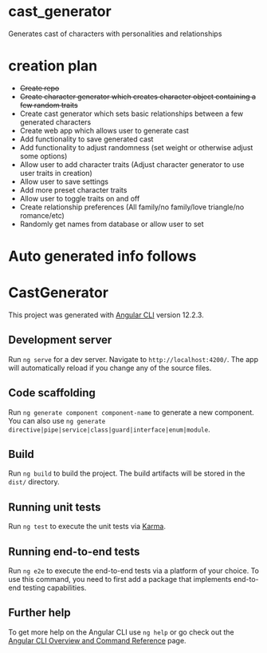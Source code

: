 # cast_generator
Generates cast of characters with personalities and relationships

# creation plan
- ~~Create repo~~
- ~~Create character generator which creates character object containing a few random traits~~
- Create cast generator which sets basic relationships between a few generated characters
- Create web app which allows user to generate cast
- Add functionality to save generated cast
- Add functionality to adjust randomness (set weight or otherwise adjust some options)
- Allow user to add character traits (Adjust character generator to use user traits in creation)
- Allow user to save settings
- Add more preset character traits
- Allow user to toggle traits on and off
- Create relationship preferences (All family/no family/love triangle/no romance/etc)
- Randomly get names from database or allow user to set



# Auto generated info follows

# CastGenerator

This project was generated with [Angular CLI](https://github.com/angular/angular-cli) version 12.2.3.

## Development server

Run `ng serve` for a dev server. Navigate to `http://localhost:4200/`. The app will automatically reload if you change any of the source files.

## Code scaffolding

Run `ng generate component component-name` to generate a new component. You can also use `ng generate directive|pipe|service|class|guard|interface|enum|module`.

## Build

Run `ng build` to build the project. The build artifacts will be stored in the `dist/` directory.

## Running unit tests

Run `ng test` to execute the unit tests via [Karma](https://karma-runner.github.io).

## Running end-to-end tests

Run `ng e2e` to execute the end-to-end tests via a platform of your choice. To use this command, you need to first add a package that implements end-to-end testing capabilities.

## Further help

To get more help on the Angular CLI use `ng help` or go check out the [Angular CLI Overview and Command Reference](https://angular.io/cli) page.
